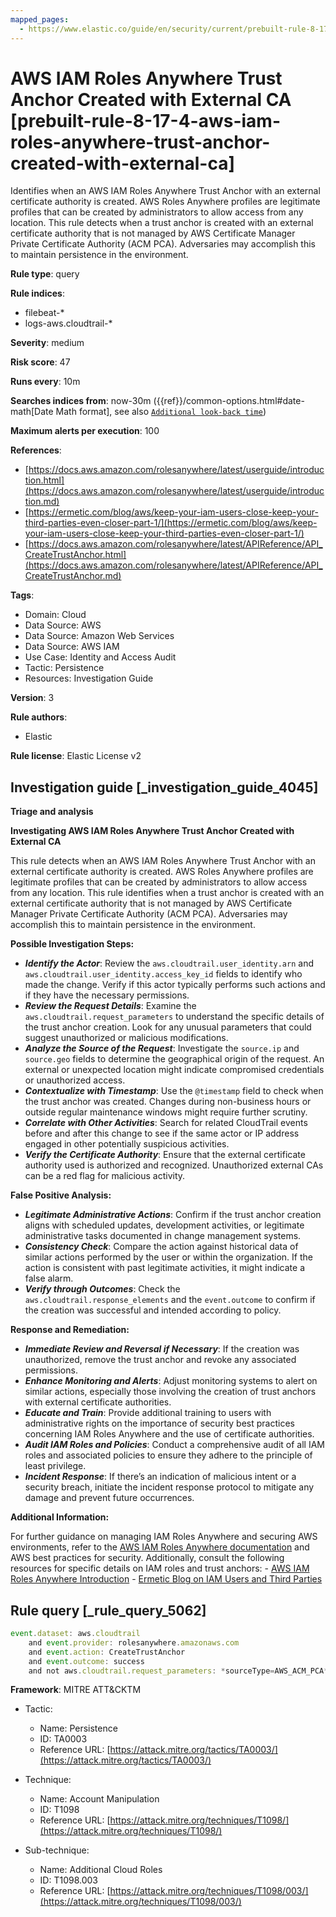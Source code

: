 ```yaml
---
mapped_pages:
  - https://www.elastic.co/guide/en/security/current/prebuilt-rule-8-17-4-aws-iam-roles-anywhere-trust-anchor-created-with-external-ca.html
---
```


# AWS IAM Roles Anywhere Trust Anchor Created with External CA [prebuilt-rule-8-17-4-aws-iam-roles-anywhere-trust-anchor-created-with-external-ca]

Identifies when an AWS IAM Roles Anywhere Trust Anchor with an external certificate authority is created. AWS Roles Anywhere profiles are legitimate profiles that can be created by administrators to allow access from any location. This rule detects when a trust anchor is created with an external certificate authority that is not managed by AWS Certificate Manager Private Certificate Authority (ACM PCA). Adversaries may accomplish this to maintain persistence in the environment.

**Rule type**: query

**Rule indices**:

* filebeat-*
* logs-aws.cloudtrail-*

**Severity**: medium

**Risk score**: 47

**Runs every**: 10m

**Searches indices from**: now-30m ({{ref}}/common-options.html#date-math[Date Math format], see also [`Additional look-back time`](docs-content://solutions/security/detect-and-alert/create-detection-rule.md#rule-schedule))

**Maximum alerts per execution**: 100

**References**:

* [https://docs.aws.amazon.com/rolesanywhere/latest/userguide/introduction.html](https://docs.aws.amazon.com/rolesanywhere/latest/userguide/introduction.md)
* [https://ermetic.com/blog/aws/keep-your-iam-users-close-keep-your-third-parties-even-closer-part-1/](https://ermetic.com/blog/aws/keep-your-iam-users-close-keep-your-third-parties-even-closer-part-1/)
* [https://docs.aws.amazon.com/rolesanywhere/latest/APIReference/API_CreateTrustAnchor.html](https://docs.aws.amazon.com/rolesanywhere/latest/APIReference/API_CreateTrustAnchor.md)

**Tags**:

* Domain: Cloud
* Data Source: AWS
* Data Source: Amazon Web Services
* Data Source: AWS IAM
* Use Case: Identity and Access Audit
* Tactic: Persistence
* Resources: Investigation Guide

**Version**: 3

**Rule authors**:

* Elastic

**Rule license**: Elastic License v2

## Investigation guide [_investigation_guide_4045]

**Triage and analysis**

**Investigating AWS IAM Roles Anywhere Trust Anchor Created with External CA**

This rule detects when an AWS IAM Roles Anywhere Trust Anchor with an external certificate authority is created. AWS Roles Anywhere profiles are legitimate profiles that can be created by administrators to allow access from any location. This rule identifies when a trust anchor is created with an external certificate authority that is not managed by AWS Certificate Manager Private Certificate Authority (ACM PCA). Adversaries may accomplish this to maintain persistence in the environment.

**Possible Investigation Steps:**

* ***Identify the Actor***: Review the `aws.cloudtrail.user_identity.arn` and `aws.cloudtrail.user_identity.access_key_id` fields to identify who made the change. Verify if this actor typically performs such actions and if they have the necessary permissions.
* ***Review the Request Details***: Examine the `aws.cloudtrail.request_parameters` to understand the specific details of the trust anchor creation. Look for any unusual parameters that could suggest unauthorized or malicious modifications.
* ***Analyze the Source of the Request***: Investigate the `source.ip` and `source.geo` fields to determine the geographical origin of the request. An external or unexpected location might indicate compromised credentials or unauthorized access.
* ***Contextualize with Timestamp***: Use the `@timestamp` field to check when the trust anchor was created. Changes during non-business hours or outside regular maintenance windows might require further scrutiny.
* ***Correlate with Other Activities***: Search for related CloudTrail events before and after this change to see if the same actor or IP address engaged in other potentially suspicious activities.
* ***Verify the Certificate Authority***: Ensure that the external certificate authority used is authorized and recognized. Unauthorized external CAs can be a red flag for malicious activity.

**False Positive Analysis:**

* ***Legitimate Administrative Actions***: Confirm if the trust anchor creation aligns with scheduled updates, development activities, or legitimate administrative tasks documented in change management systems.
* ***Consistency Check***: Compare the action against historical data of similar actions performed by the user or within the organization. If the action is consistent with past legitimate activities, it might indicate a false alarm.
* ***Verify through Outcomes***: Check the `aws.cloudtrail.response_elements` and the `event.outcome` to confirm if the creation was successful and intended according to policy.

**Response and Remediation:**

* ***Immediate Review and Reversal if Necessary***: If the creation was unauthorized, remove the trust anchor and revoke any associated permissions.
* ***Enhance Monitoring and Alerts***: Adjust monitoring systems to alert on similar actions, especially those involving the creation of trust anchors with external certificate authorities.
* ***Educate and Train***: Provide additional training to users with administrative rights on the importance of security best practices concerning IAM Roles Anywhere and the use of certificate authorities.
* ***Audit IAM Roles and Policies***: Conduct a comprehensive audit of all IAM roles and associated policies to ensure they adhere to the principle of least privilege.
* ***Incident Response***: If there’s an indication of malicious intent or a security breach, initiate the incident response protocol to mitigate any damage and prevent future occurrences.

**Additional Information:**

For further guidance on managing IAM Roles Anywhere and securing AWS environments, refer to the [AWS IAM Roles Anywhere documentation](https://docs.aws.amazon.com/rolesanywhere/latest/userguide/introduction.md) and AWS best practices for security. Additionally, consult the following resources for specific details on IAM roles and trust anchors: - [AWS IAM Roles Anywhere Introduction](https://docs.aws.amazon.com/rolesanywhere/latest/userguide/introduction.md) - [Ermetic Blog on IAM Users and Third Parties](https://ermetic.com/blog/aws/keep-your-iam-users-close-keep-your-third-parties-even-closer-part-1/)


## Rule query [_rule_query_5062]

```js
event.dataset: aws.cloudtrail
    and event.provider: rolesanywhere.amazonaws.com
    and event.action: CreateTrustAnchor
    and event.outcome: success
    and not aws.cloudtrail.request_parameters: *sourceType=AWS_ACM_PCA*
```

**Framework**: MITRE ATT&CKTM

* Tactic:

    * Name: Persistence
    * ID: TA0003
    * Reference URL: [https://attack.mitre.org/tactics/TA0003/](https://attack.mitre.org/tactics/TA0003/)

* Technique:

    * Name: Account Manipulation
    * ID: T1098
    * Reference URL: [https://attack.mitre.org/techniques/T1098/](https://attack.mitre.org/techniques/T1098/)

* Sub-technique:

    * Name: Additional Cloud Roles
    * ID: T1098.003
    * Reference URL: [https://attack.mitre.org/techniques/T1098/003/](https://attack.mitre.org/techniques/T1098/003/)



